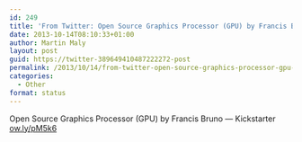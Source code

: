 ```yaml
---
id: 249
title: 'From Twitter: Open Source Graphics Processor (GPU) by Francis Br&#8230;'
date: 2013-10-14T08:10:33+01:00
author: Martin Maly
layout: post
guid: https://twitter-389649410487222272-post
permalink: /2013/10/14/from-twitter-open-source-graphics-processor-gpu-by-francis-br/
categories:
  - Other
format: status
---
```

Open Source Graphics Processor (GPU) by Francis Bruno — Kickstarter [ow.ly/pM5k6](https://ow.ly/pM5k6)